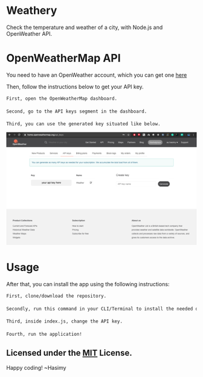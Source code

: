 # Weathery
Check the temperature and weather of a city, with Node.js and OpenWeather API.

# OpenWeatherMap API

You need to have an OpenWeather account, which you can get one [here](https://openweathermap.org/users/sign_up) 

Then, follow the instructions below to get your API key.

```sh
First, open the OpenWeatherMap dashboard. 

Second, go to the API keys segment in the dashboard.

Third, you can use the generated key situated like below.

```
![API Key](docs/img/api.png)

# Usage

After that, you can install the app using the following instructions:

```sh
First, clone/download the repository.

Secondly, run this command in your CLI/Terminal to install the needed dependencies (npm install --save).

Third, inside index.js, change the API key.

Fourth, run the application!

```

## Licensed under the [MIT](https://raw.githubusercontent.com/hasimy-as/Weathery/master/LICENSE) License.

Happy coding!
~Hasimy
